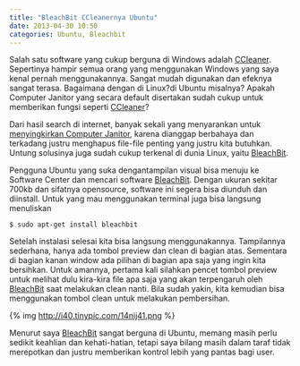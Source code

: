 ```yaml
---
title: "BleachBit CCleanernya Ubuntu"
date: 2013-04-30 10:50
categories: Ubuntu, Bleachbit
---
```


Salah satu software yang cukup berguna di Windows adalah [CCleaner][1]. Sepertinya hampir semua orang yang menggunakan Windows yang saya kenal pernah menggunakannya. Sangat mudah digunakan dan efeknya sangat terasa. Bagaimana dengan di Linux?di Ubuntu misalnya? Apakah Computer Janitor yang secara default disertakan sudah cukup untuk memberikan fungsi seperti [CCleaner][1]?
<!--more-->
Dari hasil search di internet, banyak sekali yang menyarankan untuk [menyingkirkan Computer Janitor][2], karena dianggap berbahaya dan terkadang justru menghapus file-file penting yang justru kita butuhkan. Untung solusinya juga sudah cukup terkenal di dunia Linux, yaitu [BleachBit][3].

Pengguna Ubuntu yang suka dengantampilan visual bisa menuju ke Software Center dan mencari software [BleachBit][3]. Dengan ukuran sekitar 700kb dan sifatnya opensource, software ini segera bisa diunduh dan diinstall. Untuk yang mau menggunakan terminal juga bisa langsung menuliskan
```
$ sudo apt-get install bleachbit
```

Setelah instalasi selesai kita bisa langsung menggunakannya. Tampilannya sederhana, hanya ada tombol preview dan clean di bagian atas. Sementara di bagian kanan window ada pilihan di bagian apa saja yang ingin kita bersihkan. Untuk amannya, pertama kali silahkan pencet tombol preview untuk melihat dulu kira-kira file apa saja yang akan terpengaruh oleh [BleachBit][3] saat melakukan clean nanti. Bila sudah yakin, kita kemudian bisa menggunakan tombol clean untuk melakukan pembersihan.

{% img http://i40.tinypic.com/14nij41.png %}

Menurut saya [BleachBit][3] sangat berguna di Ubuntu, memang masih perlu sedikit keahlian dan kehati-hatian, tetapi saya bilang masih dalam taraf tidak merepotkan dan justru memberikan kontrol lebih yang pantas bagi user.

[1]: http://www.piriform.com/ccleaner‎
[2]: https://www.google.com/search?client=ubuntu&channel=fs&q=ubuntu+why+remove+computer+janitor&ie=utf-8&oe=utf-8
[3]: http://www.bleachbit.com